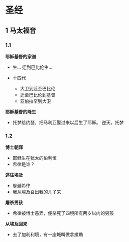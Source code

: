 # 圣经
## 1 马太福音
### 1.1 
**耶稣基督的家谱**
- 生... 迁到巴比伦生...

- 十四代
	- 大卫到迁至巴比伦
	- 迁至巴比伦到基督
	- 亚伯拉罕到大卫

**耶稣基督的降生**
- 托梦给约瑟，把马利亚娶过来以后生了耶稣。
	逆天，托梦
### 1.2 
**博士朝拜**
- 耶稣生在犹太的伯利恒
- 希律是谁？

**逃往埃及**
- 躲避希律
- 我从埃及召出我的儿子来

**屠杀男孩**
- 希律被博士愚弄，便杀死了四境所有两岁以内的男孩

**从埃及回来**
- 去了加利利境，有一座城叫做拿撒勒